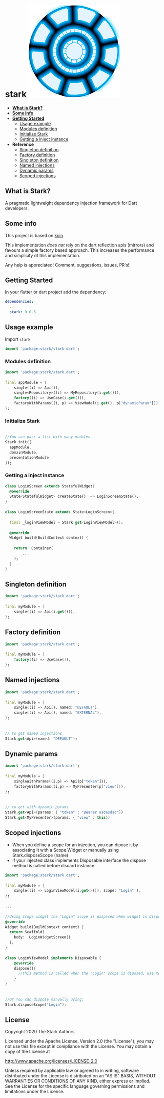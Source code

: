 # stark  ![](./reator.png)


- **[What is Stark?](#what-is-stark)**
- **[Some info](#some-info)**  
- **[Getting Started](#getting-started)**  
  - [Usage example](#usage-example)
  - [Modules definition](#modules-definition)
  - [Initialize Stark](#initialize-stark)
  - [Getting a inject instance](#getting-a-inject-instance)
- **Reference**
  - [Singleton definition](#singleton-definition)
  - [Factory definition](#factory-definition)
  - [Singleton definition](#singleton-definition)
  - [Named injections](#named-injections)
  - [Dynamic params](#dynamic-params)
  - [Scoped injections](#scoped-injections)

## What is Stark?
A pragmatic lightweight dependency injection framework for Dart developers.

## Some info

This project is based on [koin](https://github.com/InsertKoinIO/koin)

This implementation *does not* rely on the dart reflection apis (mirrors) and favours a simple factory based approach.
This increases the performance and simplicity of this implementation.

Any help is appreciated! Comment, suggestions, issues, PR's!

## Getting Started

In your flutter or dart project add the dependency:

```yml
dependencies:
  ...
  stark: 0.0.3
```

## Usage example

Import `stark`

```dart
import 'package:stark/stark.dart';
```

### Modules definition
```dart
import 'package:stark/stark.dart';

final appModule = {
    single((i) => Api()), 
    single<Repository>((i) => MyRepository(i.get())),
    factory((i) => UseCase(i.get())), 
    factoryWithParams((i, p) => ViewModel(i.get(), p["dynamicParam"])),
};
```

### Initialize Stark 
```dart

//You can pass a list with many modules
Stark.init([
  appModule,
  domainModule,
  presentationModule
]);

```

### Getting a inject instance

```dart
class LoginScreen extends StatefulWidget{
  @override
  State<StatefulWidget> createState()  => LoginScreenState();
}

class LoginScreenState extends State<LoginScreen>{

  final _loginViewModel = Stark.get<LoginViewModel>();

  @override
  Widget build(BuildContext context) {
   
    return  Container(
        ...
    );
  }
}
```


## Singleton definition
```dart
import 'package:stark/stark.dart';

final myModule = {
    single((i) => Api(i.get())), 
};
```

## Factory definition
```dart
import 'package:stark/stark.dart';

final myModule = {
    factory((i) => UseCase()), 
};
```

## Named injections
```dart
import 'package:stark/stark.dart';

final myModule = {
    single((i) => Api(), named: "DEFAULT"), 
    single((i) => Api(), named: "EXTERNAL"), 
};


// to get named injections
Stark.get<Api>(named: "DEFAULT");

```

## Dynamic params
```dart
import 'package:stark/stark.dart';

final myModule = {
    singleWithParams((i,p) => Api(p["token"])), 
    factoryWithParams((i,p) => MyPresenter(p["view"])), 
};


// to get with dynamic params
Stark.get<Api>(params: { "token" : "Bearer asdasdad"})
Stark.get<MyPresenter>(params: { "view" : this})

```

## Scoped injections

- When you define a scope for an injection, you can dipose it by associating it with a Scope Widget or manually using Stark.disposeScope (name)
- If your injected class implements Disposable interface the dispose method is called before discard instance.

```dart
import 'package:stark/stark.dart';

final myModule = {
    single((i) => LoginViewModel(i.get<>()), scope: "Login" ), 
};

...
 
//Using Scope widget the "Login" scope is disposed when widget is disposed
@override
Widget build(BuildContext context) {
  return Scaffold(
    body:  LoginWidgetScreen()
  );
}

class LoginViewModel implements Disposable {
    @override
    dispose(){
      //this method is called when the "Login" scope is diposed, use to dispose your RX Subjects or Streams
    }
}


//Or You can dispose manually using:
Stark.disposeScope("Login");

```

## License

Copyright 2020 The Stark Authors

Licensed under the Apache License, Version 2.0 (the "License");
you may not use this file except in compliance with the License.
You may obtain a copy of the License at

   http://www.apache.org/licenses/LICENSE-2.0

Unless required by applicable law or agreed to in writing, software
distributed under the License is distributed on an "AS IS" BASIS,
WITHOUT WARRANTIES OR CONDITIONS OF ANY KIND, either express or implied.
See the License for the specific language governing permissions and
limitations under the License.
